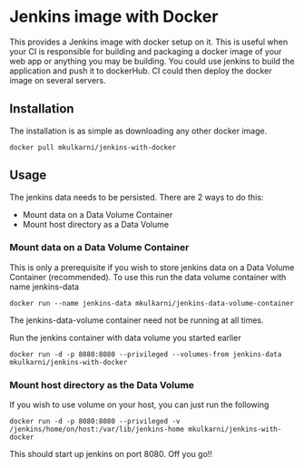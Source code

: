 Jenkins image with Docker
==================================

This provides a Jenkins image with docker setup on it. This is useful when your CI is responsible for building and
packaging a docker image of your web app or anything you may be building. You could use jenkins to build the 
application and push it to dockerHub. CI could then deploy the docker image on several servers.

## Installation

The installation is as simple as downloading any other docker image.

	docker pull mkulkarni/jenkins-with-docker 

## Usage

The jenkins data needs to be persisted. There are 2 ways to do this:

- Mount data on a Data Volume Container
- Mount host directory as a Data Volume

### Mount data on a Data Volume Container

This is only a prerequisite if you wish to store jenkins data on a Data Volume Container (recommended). To use this 
run the data volume container with name jenkins-data

	docker run --name jenkins-data mkulkarni/jenkins-data-volume-container

The jenkins-data-volume container need not be running at all times. 

Run the jenkins container with data volume you started earlier

	docker run -d -p 8080:8080 --privileged --volumes-from jenkins-data mkulkarni/jenkins-with-docker

### Mount host directory as the Data Volume 

If you wish to use volume on your host, you can just run the following

	docker run -d -p 8080:8080 --privileged -v /jenkins/home/on/host:/var/lib/jenkins-home mkulkarni/jenkins-with-docker

This should start up jenkins on port 8080. Off you go!! 

